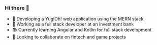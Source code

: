 ### Hi there 👋

- :space_invader: Developing a YugiOh! web application using the MERN stack
- :necktie: Working as a full stack developer at an investment bank
- :books: Currently learning Angular and Kotlin for full stack development
- :handshake: Looking to collaborate on fintech and game projects


<!--
**lucaskienast/lucaskienast** is a ✨ _special_ ✨ repository because its `README.md` (this file) appears on your GitHub profile.

Here are some ideas to get you started:

- 🌱 I’m currently learning ...
- 👯 I’m looking to collaborate on ...
- 🤔 I’m looking for help with ...
- 💬 Ask me about ...
- 📫 How to reach me: ...
- 😄 Pronouns: ...
- ⚡ Fun fact: ...
-->

